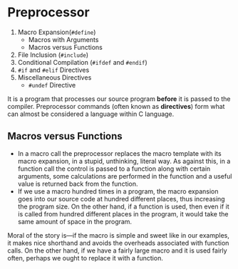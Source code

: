 # Preprocessor
1. Macro Expansion(`#define`)
    - Macros with Arguments
    - Macros versus Functions
1. File Inclusion (`#include`)
1. Conditional Compilation (`#ifdef` and `#endif`)
1. `#if` and `#elif` Directives
1. Miscellaneous Directives
    - `#undef` Directive

It is a program that processes our source program **before** it is passed to the compiler. Preprocessor commands (often known as **directives**) form what can almost be considered a language within C language.


## Macros versus Functions
- In a macro call the preprocessor replaces the macro template with its macro expansion, in a stupid, unthinking, literal way. As against this, in a function call the control is passed to a function along with certain arguments, some calculations are performed in the function and a useful value is returned back from the function.
- If we use a macro hundred times in a program, the macro expansion goes into our source code at hundred different places, thus increasing the program size. On the other hand, if a function is used, then even if it is called from hundred different places in the program, it would take the same amount of space in the program.

Moral of the story is—if the macro is simple and sweet like in our examples, it makes nice shorthand and avoids the overheads associated with function calls. On the other hand, if we have a fairly large macro and it is used fairly often, perhaps we ought to replace it with a function.
